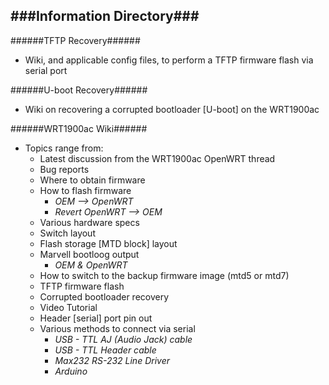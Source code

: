 ###Information Directory###
---
######TFTP Recovery######
- Wiki, and applicable config files, to perform a TFTP firmware flash via serial port

######U-boot Recovery######
- Wiki on recovering a corrupted bootloader [U-boot] on the WRT1900ac

######WRT1900ac Wiki######
- Topics range from:
  - Latest discussion from the WRT1900ac OpenWRT thread
  - Bug reports
  - Where to obtain firmware
  - How to flash firmware
    - _OEM --> OpenWRT_ 
    - _Revert OpenWRT --> OEM_
  - Various hardware specs
  - Switch layout
  - Flash storage [MTD block] layout
  - Marvell bootloog output
    - _OEM & OpenWRT_
  - How to switch to the backup firmware image (mtd5 or mtd7)
  - TFTP firmware flash
  - Corrupted bootloader recovery
  - Video Tutorial
  - Header [serial] port pin out
  - Various methods to connect via serial
    - _USB - TTL AJ (Audio Jack) cable_
    - _USB - TTL Header cable_
    - _Max232 RS-232 Line Driver_
    - _Arduino_
 
